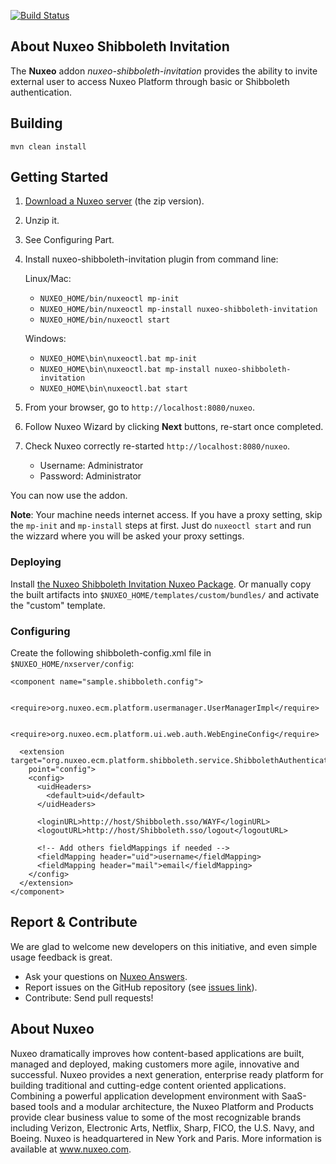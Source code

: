 
[![Build Status](https://qa.nuxeo.org/jenkins/buildStatus/icon?job=addons_nuxeo-shibboleth-invitation-master)](https://qa.nuxeo.org/jenkins/job/addons_nuxeo-shibboleth-invitation-master/)

## About Nuxeo Shibboleth Invitation

The **Nuxeo** addon _nuxeo-shibboleth-invitation_ provides the ability to invite external user to access Nuxeo Platform through basic or Shibboleth authentication.


## Building

    mvn clean install

## Getting Started

1. [Download a Nuxeo server](http://www.nuxeo.com/en/downloads) (the zip version).

2. Unzip it.

3. See Configuring Part.

4. Install nuxeo-shibboleth-invitation plugin from command line:
  
   Linux/Mac:
    - `NUXEO_HOME/bin/nuxeoctl mp-init`
    - `NUXEO_HOME/bin/nuxeoctl mp-install nuxeo-shibboleth-invitation`
    - `NUXEO_HOME/bin/nuxeoctl start`
  
   Windows:
    - `NUXEO_HOME\bin\nuxeoctl.bat mp-init`
    - `NUXEO_HOME\bin\nuxeoctl.bat mp-install nuxeo-shibboleth-invitation`
    - `NUXEO_HOME\bin\nuxeoctl.bat start`

5. From your browser, go to `http://localhost:8080/nuxeo`.

6. Follow Nuxeo Wizard by clicking **Next** buttons, re-start once completed.

7. Check Nuxeo correctly re-started `http://localhost:8080/nuxeo`.
   - Username: Administrator
   - Password: Administrator

You can now use the addon.


**Note**: Your machine needs internet access. If you have a proxy setting, skip the `mp-init` and `mp-install` steps at first. Just do `nuxeoctl start` and run the wizzard where you will be asked your proxy settings.

### Deploying

Install [the Nuxeo Shibboleth Invitation Nuxeo Package](https://connect.nuxeo.com/nuxeo/site/marketplace/package/nuxeo-shibboleth-invitation).
Or manually copy the built artifacts into `$NUXEO_HOME/templates/custom/bundles/` and activate the "custom" template.

### Configuring

Create the following shibboleth-config.xml file in `$NUXEO_HOME/nxserver/config`:

````
<component name="sample.shibboleth.config">

  <require>org.nuxeo.ecm.platform.usermanager.UserManagerImpl</require>

  <require>org.nuxeo.ecm.platform.ui.web.auth.WebEngineConfig</require>

  <extension target="org.nuxeo.ecm.platform.shibboleth.service.ShibbolethAuthenticationService"
    point="config">
    <config>
      <uidHeaders>
        <default>uid</default>
      </uidHeaders>

      <loginURL>http://host/Shibboleth.sso/WAYF</loginURL>
      <logoutURL>http://host/Shibboleth.sso/logout</logoutURL>

      <!-- Add others fieldMappings if needed -->
      <fieldMapping header="uid">username</fieldMapping>
      <fieldMapping header="mail">email</fieldMapping>
    </config>
  </extension>
</component>
````

## Report & Contribute

We are glad to welcome new developers on this initiative, and even simple usage feedback is great.

- Ask your questions on [Nuxeo Answers](http://answers.nuxeo.com).
- Report issues on the GitHub repository (see [issues link](http://github.com/nuxeo/nuxeo-shibboleth-invitation/issues)).
- Contribute: Send pull requests!

## About Nuxeo

Nuxeo dramatically improves how content-based applications are built, managed and deployed, making customers more agile, innovative and successful. Nuxeo provides a next generation, enterprise ready platform for building traditional and cutting-edge content oriented applications. Combining a powerful application development environment with SaaS-based tools and a modular architecture, the Nuxeo Platform and Products provide clear business value to some of the most recognizable brands including Verizon, Electronic Arts, Netflix, Sharp, FICO, the U.S. Navy, and Boeing. Nuxeo is headquartered in New York and Paris. More information is available at www.nuxeo.com.
